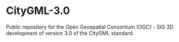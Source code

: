 CityGML-3.0
===========

Public repository for the Open Geospatial Consortium (OGC) - SIG 3D development of version 3.0 of the CityGML standard.
